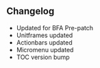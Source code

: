 ## Changelog

- Updated for BFA Pre-patch
- Unitframes updated
- Actionbars updated
- Micromenu updated
- TOC version bump
